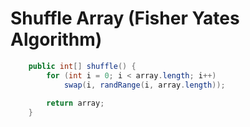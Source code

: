 
# Shuffle Array (Fisher Yates Algorithm)

```java
    public int[] shuffle() {
        for (int i = 0; i < array.length; i++) 
            swap(i, randRange(i, array.length));
        
        return array;
    }
```